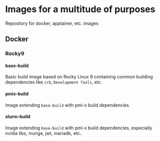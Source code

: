 # Images for a multitude of purposes
Repository for docker, apptainer, etc. images

## Docker

### Rocky9

#### base-build

Basic build image based on Rocky Linux 9 containing common building dependencies like `crb`, `Development Tools`, etc.

#### pmix-build

Image extending `base-build` with pmi-x build dependencies.

#### slurm-build

Image extending `base-build` with pmi-x build dependencies, especially nvidia libs, munge, jwt, mariadb, etc..



